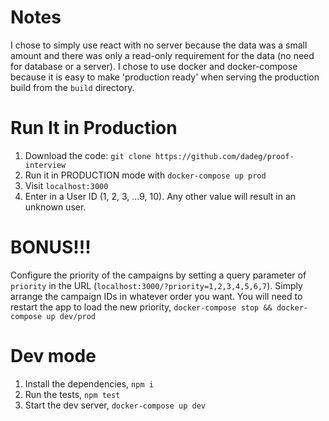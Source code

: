 # Notes
I chose to simply use react with no server because the data was a small amount and there was only a read-only requirement for the data (no need for database or a server). I chose to use docker and docker-compose because it is easy to make 'production ready' when serving the production build from the `build` directory.

# Run It in Production

1. Download the code: `git clone https://github.com/dadeg/proof-interview`
4. Run it in PRODUCTION mode with `docker-compose up prod`
5. Visit `localhost:3000`
6. Enter in a User ID (1, 2, 3, ...9, 10). Any other value will result in an unknown user.

# BONUS!!!

Configure the priority of the campaigns by setting a query parameter of `priority` in the URL (`localhost:3000/?priority=1,2,3,4,5,6,7`). Simply arrange the campaign IDs in whatever order you want. You will need to restart the app to load the new priority, `docker-compose stop && docker-compose up dev/prod`

# Dev mode

1. Install the dependencies, `npm i`
2. Run the tests, `npm test`
3. Start the dev server, `docker-compose up dev`